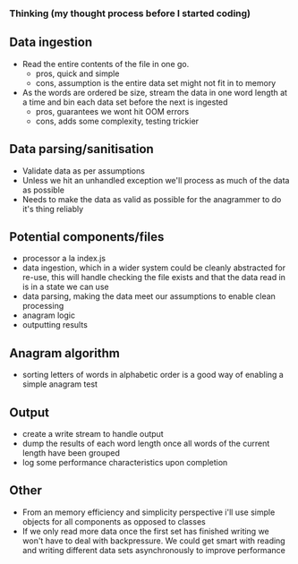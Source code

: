 ### Thinking (my thought process before I started coding)

## Data ingestion
- Read the entire contents of the file in one go.
  - pros, quick and simple
  - cons, assumption is the entire data set might not fit in to memory
- As the words are ordered be size, stream the data in one word length at a time and bin each data set before the next is ingested
  - pros, guarantees we wont hit OOM errors
  - cons, adds some complexity, testing trickier

## Data parsing/sanitisation
- Validate data as per assumptions
- Unless we hit an unhandled exception we'll process as much of the data as possible
- Needs to make the data as valid as possible for the anagrammer to do it's thing reliably

## Potential components/files
- processor a la index.js
- data ingestion, which in a wider system could be cleanly abstracted for re-use, this will handle checking the file exists and that the data read in is in a state we can use
- data parsing, making the data meet our assumptions to enable clean processing
- anagram logic
- outputting results

## Anagram algorithm
- sorting letters of words in alphabetic order is a good way of enabling a simple anagram test

## Output
- create a write stream to handle output
- dump the results of each word length once all words of the current length have been grouped
- log some performance characteristics upon completion

## Other
- From an memory efficiency and simplicity perspective i'll use simple objects for all components as opposed to classes
- If we only read more data once the first set has finished writing we won't have to deal with backpressure. We could get smart with reading and writing different data sets asynchronously to improve performance
